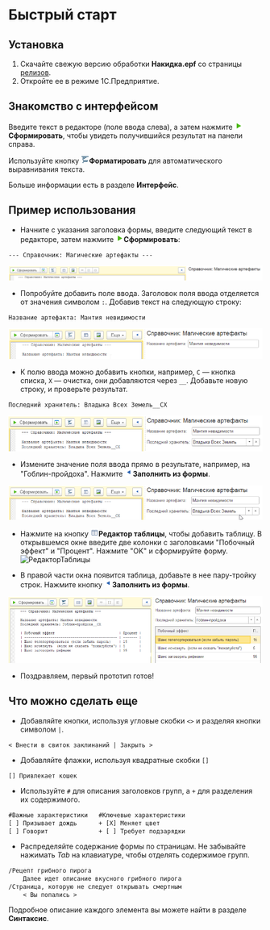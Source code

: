 # Быстрый старт

## Установка
1. Скачайте свежую версию обработки **Накидка.epf** со страницы [релизов](https://github.com/crimsongoldteam/md_design/releases).
2. Откройте ее в режиме 1С.Предприятие.

## Знакомство с интерфейсом

Введите текст в редакторе (поле ввода слева), а затем нажмите ![Сформировать](./_images/execute-icon.png)**Сформировать**, чтобы увидеть получившийся результат на панели справа.

Используйте кнопку ![Форматировать](./_images/format-icon.png)**Форматировать** для автоматического выравнивания текста.

Больше информации есть в разделе **Интерфейс**.

## Пример использования

 - Начните с указания заголовка формы, введите следующий текст в редакторе, затем нажмите ![Сформировать](./_images/execute-icon.png)**Сформировать**:

```text
--- Справочник: Магические артефакты ---
```

<kbd> ![alt text](./_images/quick-start-header.png) </kbd> 


- Попробуйте добавить поле ввода. Заголовок поля ввода отделяется от значения символом `:`. Добавив текст на следующую строку:

```text
Название артефакта: Мантия невидимости
```

<kbd> ![alt text](./_images/quick-start-doc-1.png) </kbd> 


 - К полю ввода можно добавить кнопки, например, `С` — кнопка списка, `Х` — очистка, они добавляются через `__`. Добавьте новую строку, и проверьте результат.

```text
Последний хранитель: Владыка Всех Земель__СХ
```

<kbd> ![alt text](./_images/quick-start-doc-2.png) </kbd> 

- Измените значение поля ввода прямо в результате, например, на "Гоблин-пройдоха". Нажмите ![Заполнить из формы](./_images/form-to-text-icon.png)**Заполнить из формы**. 

<kbd> ![alt text](./_images/quick-start-doc-3.gif) </kbd> 

- Нажмите на кнопку ![Редактор таблицы](./_images/table-editor-icon.png)**Редактор таблицы**, чтобы добавить таблицу. В открывшемся окне введите две колонки с заголовками "Побочный эффект" и "Процент". Нажмите "OK" и сформируйте форму.
  <img width="591" alt="РедакторТаблицы" src="https://github.com/user-attachments/assets/f6a72f13-5090-4c57-8a06-dfbfed6c7d2a" />

- В правой части окна появится таблица, добавьте в нее пару-тройку строк. Нажмите кнопку ![Заполнить из формы](./_images/form-to-text-icon.png)**Заполнить из формы**.

<kbd> ![Ожидаемый результат](./_images/quick-start-result.png) </kbd> 

- Поздравляем, первый прототип готов!

## Что можно сделать еще

- Добавляйте кнопки, используя угловые скобки `<>` и разделяя кнопки символом `|`.
 ```text
< Внести в свиток заклинаний | Закрыть >
```

- Добавляйте флажки, используя квадратные скобки `[]`
```text
[] Привлекает кошек
```

- Используйте `#` для описания заголовков групп, а `+` для разделения их содержимого.
```text
#Важные характеристики   #Ключевые характеристики
[ ] Призывает дождь      + [X] Меняет цвет
[ ] Говорит              + [ ] Требует подзарядки
```

- Распределяйте содержание формы по страницам. Не забывайте нажимать *Tab* на клавиатуре, чтобы отделять содержимое групп.

```text
/Рецепт грибного пирога
	Далее идет описание вкусного грибного пирога
/Страница, которую не следует открывать смертным
	< Вы попались >
```

Подробное описание каждого элемента вы можете найти в разделе **Синтаксис**.

 


